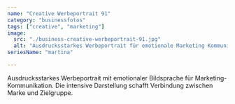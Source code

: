 ```yaml
---
name: "Creative Werbeportrait 91"
category: "businessfotos"
tags: ["creative", "marketing"]
image:
  src: "./business-creative-werbeportrait-91.jpg"
  alt: "Ausdrucksstarkes Werbeportrait für emotionale Marketing Kommunikation"
seriesName: "martina"

---
```


Ausdrucksstarkes Werbeportrait mit emotionaler Bildsprache für Marketing-Kommunikation. Die intensive Darstellung schafft Verbindung zwischen Marke und Zielgruppe.